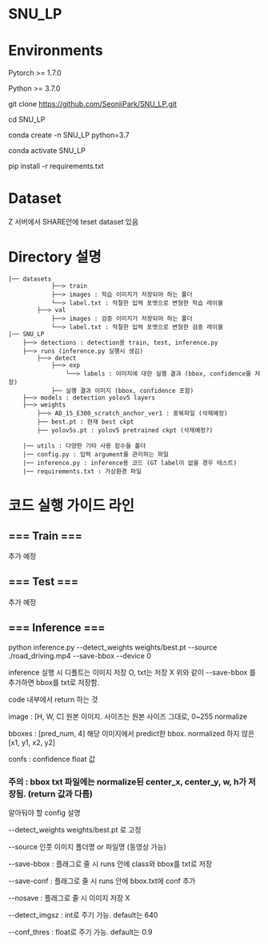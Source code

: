 # SNU_LP

# Environments
Pytorch >= 1.7.0

Python >= 3.7.0

git clone https://github.com/SeonjiPark/SNU_LP.git

cd SNU_LP

conda create -n SNU_LP python=3.7

conda activate SNU_LP

pip install -r requirements.txt

# Dataset
Z 서버에서 SHARE안에 teset dataset 있음

# Directory 설명
    |── datasets
                ├──> train
                ├──> images : 학습 이미지가 저장되야 하는 폴더
                └──> label.txt : 적절한 입력 포멧으로 변형한 학습 레이블
            ├──> val
                ├──> images : 검증 이미지가 저장되야 하는 폴더
                └──> label.txt : 적절한 입력 포멧으로 변형한 검증 레이블
    |── SNU_LP
        ├──> detections : detection용 train, test, inference.py
        ├──> runs (inference.py 실행시 생김)
            ├──> detect 
                ├──> exp
                    └──> labels : 이미지에 대한 실행 결과 (bbox, confidence를 저장)
                ├── 실행 결과 이미지 (bbox, confidence 포함)
        ├──> models : detection yolov5 layers
        ├──> weights
            ├──> AD_15_E300_scratch_anchor_ver1 : 중복파일 (삭제예정)
            ├── best.pt : 현재 best ckpt
            ├── yolov5s.pt : yolov5 pretrained ckpt (삭제예정?)

        |── utils : 다양한 기타 사용 함수들 폴더
        |── config.py : 입력 argument를 관리하는 파일
        |── inference.py : inference용 코드 (GT label이 없을 경우 테스트)
        |── requirements.txt : 가상환경 파일


# 코드 실행 가이드 라인


## === Train ===
추가 예정

## === Test ===
추가 예정

## === Inference ===
python inference.py --detect_weights weights/best.pt --source ./road_driving.mp4 --save-bbox --device 0

inference 실행 시 디폴트는 이미지 저장 O, txt는 저장 X
위와 같이 --save-bbox 를 추가하면 bbox를 txt로 저장함. 


code 내부에서 return 하는 것 

image : [H, W, C] 원본 이미지. 사이즈는 원본 사이즈 그대로, 0~255 normalize 

bboxes : [pred_num, 4] 해당 이미지에서 predict한 bbox. normalized 하지 않은 [x1, y1, x2, y2]

confs : confidence float 값


### 주의 : bbox txt 파일에는 normalize된 center_x, center_y, w, h가 저장됨. (return 값과 다름)


알아둬야 할 config 설명

--detect_weights weights/best.pt 로 고정

--source 인풋 이미지 폴더명 or 파일명 (동영상 가능)

--save-bbox : 플래그로 줄 시 runs 안에 class와 bbox를 txt로 저장

--save-conf : 플래그로 줄 시 runs 안에 bbox.txt에 conf 추가

--nosave : 플래그로 줄 시 이미지 저장 X 

--detect_imgsz : int로 주기 가능. default는 640

--conf_thres : float로 주기 가능. default는 0.9 
